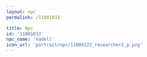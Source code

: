 ```yaml
---
layout: npc
permalink: /11001033

title: Npc
id: '11001033'
npc_name: 'Vadell'
icon_url: 'portrait/npc/11000122_researcher2_p.png'
---
```

